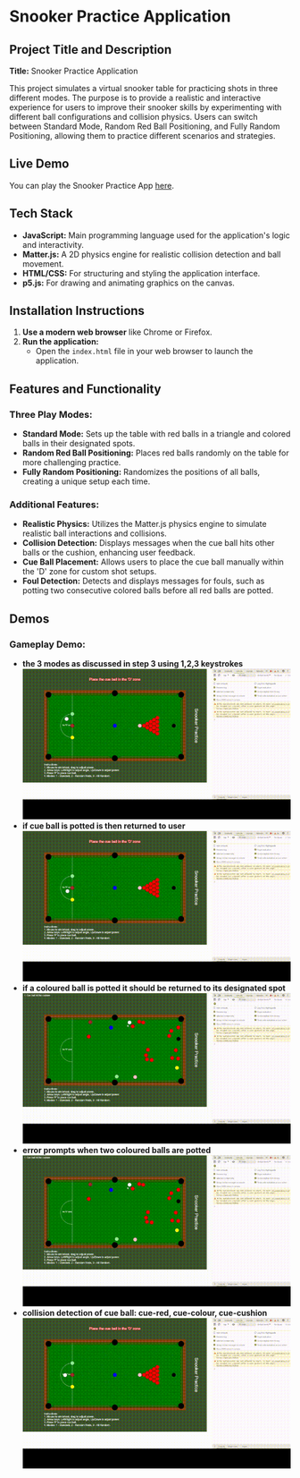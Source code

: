 # Snooker Practice Application

## Project Title and Description

**Title:** Snooker Practice Application

This project simulates a virtual snooker table for practicing shots in three different modes. The purpose is to provide a realistic and interactive experience for users to improve their snooker skills by experimenting with different ball configurations and collision physics. Users can switch between Standard Mode, Random Red Ball Positioning, and Fully Random Positioning, allowing them to practice different scenarios and strategies.

## Live Demo

You can play the Snooker Practice App [here](https://yuzi2021.github.io/snookerApp/snookerApp).

## Tech Stack

- **JavaScript:** Main programming language used for the application's logic and interactivity.
- **Matter.js:** A 2D physics engine for realistic collision detection and ball movement.
- **HTML/CSS:** For structuring and styling the application interface.
- **p5.js:** For drawing and animating graphics on the canvas.

## Installation Instructions

1. **Use a modern web browser** like Chrome or Firefox.
2. **Run the application:**
   - Open the `index.html` file in your web browser to launch the application.

## Features and Functionality

### Three Play Modes:

- **Standard Mode:** Sets up the table with red balls in a triangle and colored balls in their designated spots.
- **Random Red Ball Positioning:** Places red balls randomly on the table for more challenging practice.
- **Fully Random Positioning:** Randomizes the positions of all balls, creating a unique setup each time.

### Additional Features:

- **Realistic Physics:** Utilizes the Matter.js physics engine to simulate realistic ball interactions and collisions.
- **Collision Detection:** Displays messages when the cue ball hits other balls or the cushion, enhancing user feedback.
- **Cue Ball Placement:** Allows users to place the cue ball manually within the 'D' zone for custom shot setups.
- **Foul Detection:** Detects and displays messages for fouls, such as potting two consecutive colored balls before all red balls are potted.

## Demos

### Gameplay Demo:
- **the 3 modes as discussed in step 3 using 1,2,3 keystrokes** 
![the 3 modes as discussed in step 3 using 1,2,3 keystrokes](./assets/scenario1.gif)
- **if cue ball is potted is then returned to user** 
![if cue ball is potted is then returned to user](./assets/scenario2.gif)
- **if a coloured ball is potted it should be returned to its designated spot** 
![if a coloured ball is potted it should be returned to its designated spot](./assets/scenario3.gif)
- **error prompts when two coloured balls are potted** 
![error prompts when two coloured balls are potted](./assets/scenario4.gif)
- **collision detection of cue ball: cue-red, cue-colour, cue-cushion** 
![collision detection of cue ball: cue-red, cue-colour, cue-cushion](./assets/scenario5.gif)

